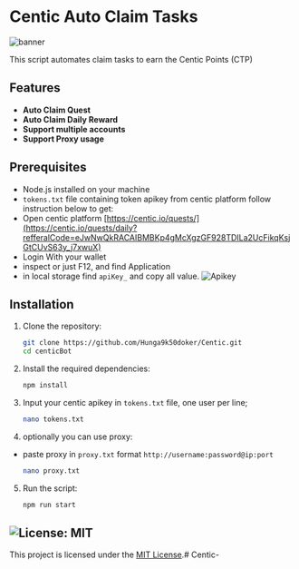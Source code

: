 # Centic Auto Claim Tasks

![banner](image.png)

This script automates claim tasks to earn the Centic Points (CTP)

## Features

- **Auto Claim Quest**
- **Auto Claim Daily Reward**
- **Support multiple accounts**
- **Support Proxy usage**

## Prerequisites

- Node.js installed on your machine
- `tokens.txt` file containing token apikey from centic platform follow instruction below to get:
- Open centic platform [https://centic.io/quests/](https://centic.io/quests/daily?refferalCode=eJwNwQkRACAIBMBKp4gMcXgzGF928TDILa2UcFikqKsjGtCUvS63y_j7xwuX)
- Login With your wallet
- inspect or just F12, and find Application
- in local storage find `apiKey_` and copy all value.
  ![Apikey](image-1.png)

## Installation

1. Clone the repository:

   ```sh
   git clone https://github.com/Hunga9k50doker/Centic.git
   cd centicBot
   ```

2. Install the required dependencies:
   ```sh
   npm install
   ```
3. Input your centic apikey in `tokens.txt` file, one user per line;
   ```sh
   nano tokens.txt
   ```
4. optionally you can use proxy:

- paste proxy in `proxy.txt` format `http://username:password@ip:port`
  ```sh
  nano proxy.txt
  ```

5. Run the script:
   ```sh
   npm run start
   ```

## ![License: MIT](https://img.shields.io/badge/License-MIT-yellow.svg)

This project is licensed under the [MIT License](LICENSE).#   C e n t i c - 
 
 
